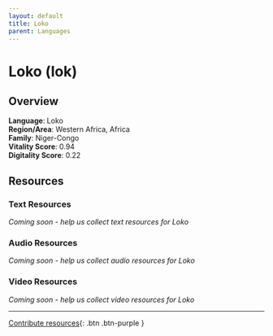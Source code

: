 ```yaml
---
layout: default
title: Loko
parent: Languages
---
```


# Loko (lok)

## Overview

**Language**: Loko  
**Region/Area**: Western Africa, Africa  
**Family**: Niger-Congo  
**Vitality Score**: 0.94  
**Digitality Score**: 0.22  

## Resources

### Text Resources
*Coming soon - help us collect text resources for Loko*

### Audio Resources
*Coming soon - help us collect audio resources for Loko*

### Video Resources
*Coming soon - help us collect video resources for Loko*

---

[Contribute resources](https://fairtrain.github.io/){: .btn .btn-purple }
